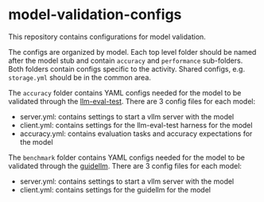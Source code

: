 # model-validation-configs

This repository contains configurations for model validation.

The configs are organized by model. Each top level folder should be named after the model stub and contain `accuracy` and `performance` sub-folders. Both folders contain configs specific to the activity. Shared configs, e.g. `storage.yml` should be in the common area.

The `accuracy` folder contains YAML configs needed for the model to be validated through the [llm-eval-test](https://github.com/openshift-psap/llm-eval-test). There are 3 config files for each model:
* server.yml: contains settings to start a vllm server with the model
* client.yml: contains settings for the llm-eval-test harness for the model
* accuracy.yml: contains evaluation tasks and accuracy expectations for the model

The `benchmark` folder contains YAML configs needed for the model to be validated through the [guidellm](https://github.com/neuralmagic/guidellm). There are 3 config files for each model:
* server.yml: contains settings to start a vllm server with the model
* client.yml: contains settings for the guidellm for the model
